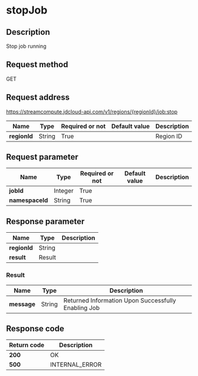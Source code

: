 # stopJob


## Description
Stop job running

## Request method
GET

## Request address
https://streamcompute.jdcloud-api.com/v1/regions/{regionId}/job:stop

|Name|Type|Required or not|Default value|Description|
|---|---|---|---|---|
|**regionId**|String|True| |Region ID|

## Request parameter
|Name|Type|Required or not|Default value|Description|
|---|---|---|---|---|
|**jobId**|Integer|True| | |
|**namespaceId**|String|True| | |


## Response parameter
|Name|Type|Description|
|---|---|---|
|**regionId**|String| |
|**result**|Result| |


### Result
|Name|Type|Description|
|---|---|---|
|**message**|String|Returned Information Upon Successfully Enabling Job|

## Response code
|Return code|Description|
|---|---|
|**200**|OK|
|**500**|INTERNAL_ERROR|

